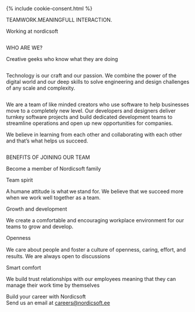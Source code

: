 {% include cookie-consent.html %}
<section id="team">
  <div class="ticker-wrap ticker-wrap-team">
    <div class="ticker">
      <div class="ticker__item">TEAMWORK.MEANINGFULL INTERACTION.</div>
    </div>
  </div>

  <div class="container">
    <div class="service-col">
      <div class="h2-team">
        <div class="point-block">
          <p class="h2-text-main">Working at nordicsoft</p>
        </div>
      </div>
      <div class="gallery">
        <div class="pic pic1"><img src="/assets/images/pic1.svg" alt="" /></div>
        <div class="pic pic2"><img src="/assets/images/pic2.svg" alt="" /></div>
        <div class="pic empty"></div>
        <div class="pic pic3"><img src="/assets/images/pic3.svg" alt="" /></div>
        <div class="pic pic4"><img src="/assets/images/pic4.svg" alt="" /></div>
      </div>
    </div>
  </div>
  <div class="container">
    <div class="h2-team">
      <div class="point-block">
        <p class="h2-text">WHO ARE WE?</p>
      </div>
      <p class="h3-text">Creative geeks who know what they are doing </p>
    </div>
  </div>
  <div class="container">
    <div class="wizard-block">
      <div class="text-columns">
        <div class="column">
          <p>
            Technology is our craft and our passion. We combine the power of the digital world and our deep skills to solve engineering and design challenges of any scale and complexity.
          </p>
        </div>
        <div class="column">
          <p>
            We are a team of like minded creators who use software to help businesses move to a completely new level. Our developers and designers deliver turnkey software projects and build dedicated development teams to streamline operations and open up new opportunities for companies.
          </p>
          <p>
           We believe in learning from each other and collaborating with each other and that’s what helps us succeed.
          </p>
        </div>
      </div>
      <div class="avatars">
        <div class="avatar avatar1"></div>
        <div class="avatar avatar2"></div>
        <div class="avatar avatar3"></div>
        <div class="avatar avatar4"></div>
        <div class="avatar avatar5"></div>
        <div class="avatar avatar6"></div>
        <div class="avatar avatar7"></div>
        <div class="avatar avatar8"></div>
        <div class="avatar avatar9"></div>
      </div>
    </div>
  </div>
  <div class="benefits">
    <div class="container">
      <div class="h2-team">
        <div class="point-block">
          <p class="h2-text">BENEFITS OF JOINING OUR TEAM</p>
        </div>
        <p class="h3-text">Become a member of Nordicsoft family</p>
      </div>
    </div>
    <div class="container">
      <div class="benefit-row">
        <div class="benefit">
          <p class="title">Team spirit</p>
          <p>
            A humane attitude is what we stand for. We believe that we succeed more when we work well together as a team.
          </p>
        </div>
        <div class="benefit">
          <p class="title">Growth and development</p>
          <p>
            We create a comfortable and encouraging workplace environment for our teams to grow and develop.
          </p>
        </div>
      </div>
      <div class="benefit-row">
        <div class="benefit">
          <p class="title">Openness</p>
          <p>
            We care about people and foster a culture of openness, caring, eﬀort, and results. We are always open to discussions
          </p>
        </div>
        <div class="benefit">
          <p class="title">Smart comfort</p>
          <p>
            We build trust relationships with our employees meaning that they can manage their work time by themselves
          </p>
        </div>
      </div>
      <div class="gallery-benefit">
        <div class="gallery-row">
          <div class="pic-block pic1">
            <img alt="" src="/assets/images/benefit1.svg" />
          </div>
          <div class="pic-block pic2">
            <img alt="" src="/assets/images/benefit2.svg" />
          </div>
          <div class="pic-block pic3"></div>
        </div>
        <div class="gallery-row">
          <div class="pic-block pic4"></div>
          <div class="pic-block pic5">
            <img alt="" src="/assets/images/benefit5.svg" />
          </div>
          <div class="pic-block pic6">
            <img alt="" src="/assets/images/benefit6.svg" />
          </div>
        </div>
      </div>
    </div>
  </div>
  <div class="in-touch">
    <div class="container">
      <div class="title">Build your career with Nordicsoft</div>
      <div>Send us an email at <a class="" href="mailto:careers@nordicsoft.ee" title="email" aria-label="email">careers@nordicsoft.ee</a></div>
    </div>
  </div>
</section>
